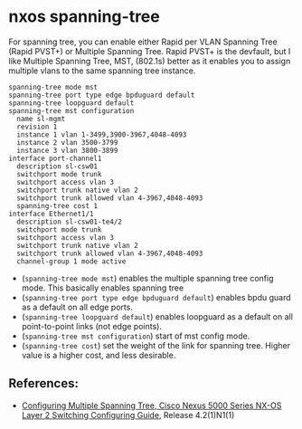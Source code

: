 # nxos spanning-tree

For spanning tree, you can enable either Rapid per VLAN Spanning Tree (Rapid PVST+) or Multiple Spanning Tree.  Rapid PVST+ is the devfault, but I like Multiple Spanning Tree, MST, (802.1s) better as it enables you to assign multiple vlans to the same spanning tree instance. 

```
spanning-tree mode mst
spanning-tree port type edge bpduguard default
spanning-tree loopguard default
spanning-tree mst configuration
  name sl-mgmt
  revision 1
  instance 1 vlan 1-3499,3900-3967,4048-4093
  instance 2 vlan 3500-3799
  instance 3 vlan 3800-3899
interface port-channel1
  description sl-csw01
  switchport mode trunk
  switchport access vlan 3
  switchport trunk native vlan 2
  switchport trunk allowed vlan 4-3967,4048-4093
  spanning-tree cost 1
interface Ethernet1/1
  description sl-csw01-te4/2
  switchport mode trunk
  switchport access vlan 3
  switchport trunk native vlan 2
  switchport trunk allowed vlan 4-3967,4048-4093
  channel-group 1 mode active
```

- (`spanning-tree mode mst`) enables the multiple spanning tree config mode.  This basically enables spanning tree
- (`spanning-tree port type edge bpduguard default`) enables bpdu guard as a default on all edge ports.
- (`spanning-tree loopguard default`) enables loopguard as a default on all point-to-point links (not edge points).
- (`spanning-tree mst configuration`) start of  mst config mode.
- (`spanning-tree cost`) set the weight of the link for spanning tree.  Higher value is a higher cost, and less desirable. 

## References:
- [Configuring Multiple Spanning Tree, Cisco Nexus 5000 Series NX-OS Layer 2 Switching Configuring Guide](http://www.cisco.com/en/US/customer/docs/switches/datacenter/nexus5000/sw/layer2/421_n1_1/Cisco_n5k_layer2_config_gd_rel_421_n1_1_chapter10.html), Release 4.2(1)N1(1)